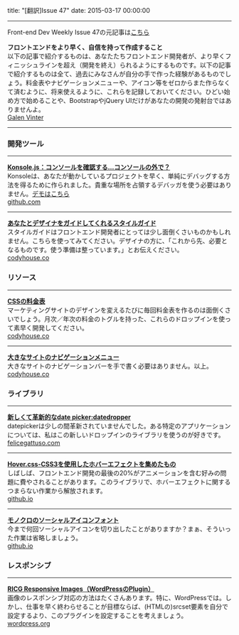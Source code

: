 title: "[翻訳]Issue 47"
date: 2015-03-17 00:00:00

---
Front-end Dev Weekly Issue 47の元記事は[こちら](https://frontenddevweekly.curated.co/issues/47)

**フロントエンドをより早く、自信を持って作成すること**  
以下の記事で紹介するものは、あなたたちフロントエンド開発者が、より早くフィニッシュラインを超え（開発を終え）られるようにするものです。以下の記事で紹介するものは全て、過去にみなさんが自分の手で作った経験があるものでしょう。料金表やナビゲーションメニューや、アイコン等をゼロからまた作らなくて済むように、将来使えるように、これらを記録しておいてください。ひどい始め方で始めることや、BootstrapやjQuery UIだけがあなたの開発の発射台ではありませんよ。  
[Galen Vinter](https://twitter.com/gvinter)

---

### 開発ツール

---

**[Konsole.js：コンソールを確認する…コンソールの外で？](https://github.com/eatcodeplay/Konsole.js?utm_campaign=Front_End_Dev_Weekly_47&utm_medium=email&utm_source=Front%2BEnd%2BDev%2BWeekly)**  
Konsoleは、あなたが動かしているプロジェクトを早く、単純にデバッグする方法を得るために作られました。貴重な場所を占領するデバッガを使う必要はありません。[デモはこちら](https://rawgit.com/eatcodeplay/Konsole.js/master/examples/basic.html?utm_campaign=Front_End_Dev_Weekly_47&utm_medium=email&utm_source=Front%2BEnd%2BDev%2BWeekly)  
[github.com](https://github.com/eatcodeplay/Konsole.js?utm_campaign=Front_End_Dev_Weekly_47&utm_medium=email&utm_source=Front%2BEnd%2BDev%2BWeekly)

---

**[あなたとデザイナをガイドしてくれるスタイルガイド](http://codyhouse.co/demo/style-guide-template/index.html?utm_campaign=Front_End_Dev_Weekly_47&utm_medium=email&utm_source=Front%2BEnd%2BDev%2BWeekly)**  
スタイルガイドはフロントエンド開発者にとっては少し面倒くさいものかもしれません。こちらを使ってみてください。デザイナの方に、「これから先、必要となるものです。使う準備は整っています。」とお伝えください。  
[codyhouse.co](http://codyhouse.co/demo/style-guide-template/index.html?utm_campaign=Front_End_Dev_Weekly_47&utm_medium=email&utm_source=Front%2BEnd%2BDev%2BWeekly)

### リソース

---  
**[CSSの料金表](http://codyhouse.co/gem/pricing-tables/?utm_campaign=Front_End_Dev_Weekly_47&utm_medium=email&utm_source=Front%2BEnd%2BDev%2BWeekly)**  
マーケティングサイトのデザインを変えるたびに毎回料金表を作るのは面倒くさいでしょう。月次／年次の料金のトグルを持った、これらのドロップインを使って素早く開発してください。  
[codyhouse.co](http://codyhouse.co/gem/pricing-tables/?utm_campaign=Front_End_Dev_Weekly_47&utm_medium=email&utm_source=Front%2BEnd%2BDev%2BWeekly)

---

**[大きなサイトのナビゲーションメニュー](http://codyhouse.co/gem/css-mega-site-navigation/?utm_campaign=Front_End_Dev_Weekly_47&utm_medium=email&utm_source=Front%2BEnd%2BDev%2BWeekly)**  
大きなサイトのナビゲーションバーを手で書く必要はありません。以上。  
[codyhouse.co](http://codyhouse.co/gem/css-mega-site-navigation/?utm_campaign=Front_End_Dev_Weekly_47&utm_medium=email&utm_source=Front%2BEnd%2BDev%2BWeekly)

### ライブラリ

---  
**[新しくて革新的なdate picker:datedropper](http://felicegattuso.com/projects/datedropper/?utm_campaign=Front_End_Dev_Weekly_47&utm_medium=email&utm_source=Front%2BEnd%2BDev%2BWeekly)**  
datepickerは少しの間革新されていませんでした。ある特定のアプリケーションについては、私はこの新しいドロップインのライブラリを使うのが好きです。  
[felicegattuso.com](http://felicegattuso.com/projects/datedropper/?utm_campaign=Front_End_Dev_Weekly_47&utm_medium=email&utm_source=Front%2BEnd%2BDev%2BWeekly)

---

**[Hover.css-CSS3を使用したホバーエフェクトを集めたもの](https://ianlunn.github.io/Hover/?utm_campaign=Front_End_Dev_Weekly_47&utm_medium=email&utm_source=Front%2BEnd%2BDev%2BWeekly)**  
しばしば、フロントエンド開発の最後の20%がアニメーションを含む好みの問題に費やされることがあります。このライブラリで、ホバーエフェクトに関するつまらない作業から解放されます。  
[github.io](https://ianlunn.github.io/Hover/?utm_campaign=Front_End_Dev_Weekly_47&utm_medium=email&utm_source=Front%2BEnd%2BDev%2BWeekly)

---

**[モノクロのソーシャルアイコンフォント](http://drinchev.github.io/monosocialiconsfont/?utm_campaign=Front_End_Dev_Weekly_47&utm_medium=email&utm_source=Front%2BEnd%2BDev%2BWeekly)**  
今まで何回ソーシャルアイコンを切り出したことがありますか？まぁ、そういった作業は省略しましょう。  
[github.io](http://drinchev.github.io/monosocialiconsfont/?utm_campaign=Front_End_Dev_Weekly_47&utm_medium=email&utm_source=Front%2BEnd%2BDev%2BWeekly)

### レスポンシブ

---  
**[RICG Responsive Images（WordPressのPlugin）](https://wordpress.org/plugins/ricg-responsive-images/?utm_campaign=Front_End_Dev_Weekly_47&utm_medium=email&utm_source=Front%2BEnd%2BDev%2BWeekly)**  
画像のレスポンシブ対応の方法はたくさんあります。特に、WordPressでは。しかし、仕事を早く終わらせることが目標ならば、(HTMLの)srcset要素を自分で設定するより、このプラグインを設定することを考えましょう。  
[wordpress.org](https://wordpress.org/plugins/ricg-responsive-images/?utm_campaign=Front_End_Dev_Weekly_47&utm_medium=email&utm_source=Front%2BEnd%2BDev%2BWeekly)

